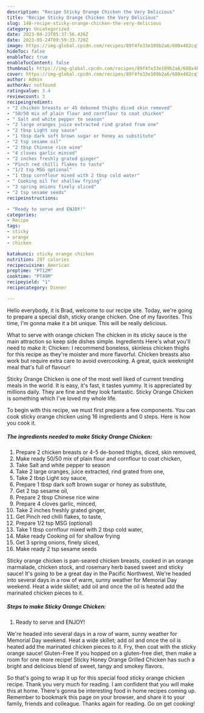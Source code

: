 ```yaml
---
description: "Recipe Sticky Orange Chicken the Very Delicious"
title: "Recipe Sticky Orange Chicken the Very Delicious"
slug: 148-recipe-sticky-orange-chicken-the-very-delicious
category: Uncategorized
date: 2023-04-23T05:37:56.426Z
date: 2023-05-24T09:59:33.720Z
image: https://img-global.cpcdn.com/recipes/89f4fe33e109b2a6/680x482cq70/sticky-orange-chicken-recipe-main-photo.jpg
hideToc: false
enableToc: true
enableTocContent: false
thumbnail: https://img-global.cpcdn.com/recipes/89f4fe33e109b2a6/680x482cq70/sticky-orange-chicken-recipe-main-photo.jpg
cover: https://img-global.cpcdn.com/recipes/89f4fe33e109b2a6/680x482cq70/sticky-orange-chicken-recipe-main-photo.jpg
author: Admin
authorAv: notfound
ratingvalue: 3.4
reviewcount: 3
recipeingredient:
- "2 chicken breasts or 45 deboned thighs diced skin removed"
- "50/50 mix of plain flour and cornflour to coat chicken"
- " Salt and white pepper to season"
- "2 large oranges juice extracted rind grated from one"
- "2 tbsp Light soy sauce"
- "1 tbsp dark soft brown sugar or honey as substitute"
- "2 tsp sesame oil"
- "2 tbsp Chinese rice wine"
- "4 cloves garlic minced"
- "2 inches freshly grated ginger"
- "Pinch red chilli flakes to taste"
- "1/2 tsp MSG optional"
- "1 tbsp cornflour mixed with 2 tbsp cold water"
- " Cooking oil for shallow frying"
- "3 spring onions finely sliced"
- "2 tsp sesame seeds"
recipeinstructions:

- "Ready to serve and ENJOY!"
categories:
- Recipe
tags:
- sticky
- orange
- chicken

katakunci: sticky orange chicken 
nutrition: 297 calories
recipecuisine: American
preptime: "PT12M"
cooktime: "PT49M"
recipeyield: "1"
recipecategory: Dinner

---
```



Hello everybody, it is Brad, welcome to our recipe site. Today, we're going to prepare a special dish, sticky orange chicken. One of my favorites. This time, I'm gonna make it a bit unique. This will be really delicious.

What to serve with orange chicken The chicken in its sticky sauce is the main attraction so keep side dishes simple. Ingredients Here&#39;s what you&#39;ll need to make it: Chicken: I recommend boneless, skinless chicken thighs for this recipe as they&#39;re moister and more flavorful. Chicken breasts also work but require extra care to avoid overcooking. A great, quick weeknight meal that&#39;s full of flavour!

Sticky Orange Chicken is one of the most well liked of current trending meals in the world. It is easy, it's fast, it tastes yummy. It is appreciated by millions daily. They are fine and they look fantastic. Sticky Orange Chicken is something which I've loved my whole life.


To begin with this recipe, we must first prepare a few components. You can cook sticky orange chicken using 16 ingredients and 0 steps. Here is how you cook it.

<!--inarticleads1-->

##### The ingredients needed to make Sticky Orange Chicken:

1. Prepare 2 chicken breasts or 4-5 de-boned thighs, diced, skin removed,
1. Make ready 50/50 mix of plain flour and cornflour to coat chicken,
1. Take  Salt and white pepper to season
1. Take 2 large oranges, juice extracted, rind grated from one,
1. Take 2 tbsp Light soy sauce,
1. Prepare 1 tbsp dark soft brown sugar or honey as substitute,
1. Get 2 tsp sesame oil,
1. Prepare 2 tbsp Chinese rice wine
1. Prepare 4 cloves garlic, minced,
1. Take 2 inches freshly grated ginger,
1. Get Pinch red chilli flakes, to taste,
1. Prepare 1/2 tsp MSG (optional)
1. Take 1 tbsp cornflour mixed with 2 tbsp cold water,
1. Make ready  Cooking oil for shallow frying
1. Get 3 spring onions, finely sliced,
1. Make ready 2 tsp sesame seeds


Sticky orange chicken is pan-seared chicken breasts, cooked in an orange marmalade, chicken stock, and rosemary herb based sweet and sticky sauce! It&#39;s going to be a great day in the Pacific Northwest. We&#39;re headed into several days in a row of warm, sunny weather for Memorial Day weekend. Heat a wide skillet; add oil and once the oil is heated add the marinated chicken pieces to it. 

<!--inarticleads2-->

##### Steps to make Sticky Orange Chicken:


1. Ready to serve and ENJOY!

We&#39;re headed into several days in a row of warm, sunny weather for Memorial Day weekend. Heat a wide skillet; add oil and once the oil is heated add the marinated chicken pieces to it. Fry, then coat with the sticky orange sauce! Gluten-Free If you hopped on a gluten-free diet, then make a room for one more recipe! Sticky Honey Orange Grilled Chicken has such a bright and delicious blend of sweet, tangy and smokey flavors. 

So that's going to wrap it up for this special food sticky orange chicken recipe. Thank you very much for reading. I am confident that you will make this at home. There's gonna be interesting food in home recipes coming up. Remember to bookmark this page on your browser, and share it to your family, friends and colleague. Thanks again for reading. Go on get cooking!
